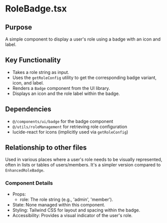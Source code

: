 # RoleBadge.tsx

## Purpose
A simple component to display a user's role using a badge with an icon and label.

## Key Functionality
- Takes a role string as input.
- Uses the `getRoleConfig` utility to get the corresponding badge variant, icon, and label.
- Renders a `Badge` component from the UI library.
- Displays an icon and the role label within the badge.

## Dependencies
- `@/components/ui/badge` for the badge component
- `@/utils/roleManagement` for retrieving role configuration
- lucide-react for icons (implicitly used via `getRoleConfig`)

## Relationship to other files
Used in various places where a user's role needs to be visually represented, often in lists or tables of users/members. It's a simpler version compared to `EnhancedRoleBadge`.

### Component Details
- Props:
  - role: The role string (e.g., 'admin', 'member').
- State: None managed within this component.
- Styling: Tailwind CSS for layout and spacing within the badge.
- Accessibility: Provides a visual indicator of the user's role.